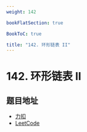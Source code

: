 ```yaml
---
weight: 142

bookFlatSection: true

BookToC: true

title: "142. 环形链表 II"
---
```


# 142. 环形链表 II

## 题目地址

+ [力扣](https://leetcode.cn/problems/linked-list-cycle-ii/)
+ [LeetCode](https://leetcode.com/problems/linked-list-cycle-ii/)
